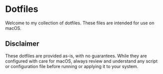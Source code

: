 # Dotfiles

Welcome to my collection of dotfiles. These files are intended for use on macOS. 

## Disclaimer

These dotfiles are provided as-is, with no guarantees. While they are configured with care for macOS, always review and understand any script or configuration file before running or applying it to your system.

